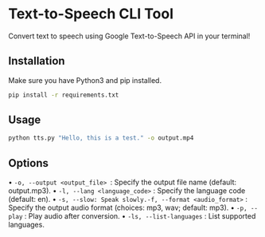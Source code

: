 # Text-to-Speech CLI Tool

Convert text to speech using Google Text-to-Speech API in your terminal!

## Installation

Make sure you have Python3 and pip installed.

```bash
pip install -r requirements.txt

```
## Usage

```bash
python tts.py "Hello, this is a test." -o output.mp4
```


## Options
• `-o, --output <output_file> `: Specify the output file name (default: output.mp3).
• `-l, --lang <language_code>` : Specify the language code (default: en).
• `-s, --slow: Speak slowly.-f, --format <audio_format>` : Specify the output audio format (choices: mp3, wav; default: mp3).
• `-p, --play` : Play audio after conversion.
• `-ls, --list-languages` : List supported languages.

